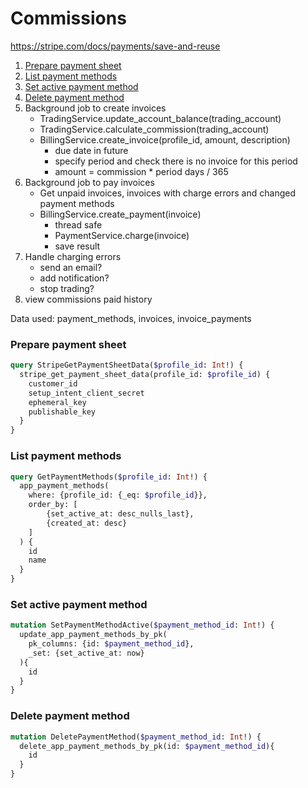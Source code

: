# Commissions
https://stripe.com/docs/payments/save-and-reuse

1. [Prepare payment sheet](#prepare-payment-sheet)
2. [List payment methods](#list-payment-methods) 
3. [Set active payment method](#set-active-payment-method)
4. [Delete payment method](#delete-payment-method)
5. Background job to create invoices
   - TradingService.update_account_balance(trading_account)
   - TradingService.calculate_commission(trading_account)
   - BillingService.create_invoice(profile_id, amount, description)
     - due date in future
     - specify period and check there is no invoice for this period
     - amount = commission * period days / 365
6. Background job to pay invoices
   - Get unpaid invoices, invoices with charge errors and changed payment methods 
   - BillingService.create_payment(invoice)
     - thread safe 
     - PaymentService.charge(invoice)
     - save result
7. Handle charging errors
   - send an email?
   - add notification?
   - stop trading?
8. view commissions paid history

Data used: payment_methods, invoices, invoice_payments


### Prepare payment sheet
```graphql
query StripeGetPaymentSheetData($profile_id: Int!) {
  stripe_get_payment_sheet_data(profile_id: $profile_id) {
    customer_id
    setup_intent_client_secret
    ephemeral_key
    publishable_key
  }
}
```

### List payment methods
```graphql
query GetPaymentMethods($profile_id: Int!) {
  app_payment_methods(
    where: {profile_id: {_eq: $profile_id}}, 
    order_by: [
        {set_active_at: desc_nulls_last}, 
        {created_at: desc}
    ]
  ) {
    id
    name
  }
}
```

### Set active payment method
```graphql
mutation SetPaymentMethodActive($payment_method_id: Int!) {
  update_app_payment_methods_by_pk(
    pk_columns: {id: $payment_method_id}, 
    _set: {set_active_at: now}
  ){
    id
  }
}
```


### Delete payment method
```graphql
mutation DeletePaymentMethod($payment_method_id: Int!) {
  delete_app_payment_methods_by_pk(id: $payment_method_id){
    id
  }
}
```
